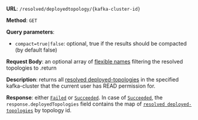 **URL**: `/resolved/deployedtopology/{kafka-cluster-id}`

**Method**: `GET`

**Query parameters**:
 - `compact=true|false`: optional, true if the results should be compacted (by default false)

**Request Body**: an optional array of [flexible names](../FlexibleName.md) filtering the resolved topologies to .return

**Description**: returns all [resolved deployed-topologies](ResolvedDeployedTopology.md) in the specified kafka-cluster that the current user has READ permission for.

**Response**: either [`Failed`](../Failed.md) or [`Succeeded`](../Succeeded.md). In case of [`Succeeded`](../Succeeded.md), the `response.deployedTopologies` field contains the map of [`resolved deployed-topologies`](ResolvedDeployedTopology.md) by topology id.
